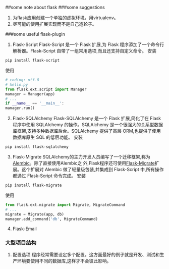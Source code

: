 ##some note about flask
###some suggestions
1. 为flask应用创建一个单独的虚拟环境，用virtualenv。
2. 尽可能的使用扩展实现而不是自己造轮子。

###some useful flask-plugin
1. Flask-Script
Flask-Script 是一个 Flask 扩展,为 Flask 程序添加了一个命令行解析器。Flask-Script 自带了一组常用选项,而且还支持自定义命令。
安装
```
pip install flask-script
```
使用
```python
# coding: utf-8
# hello.py
from flask.ext.script import Manager
manager = Manager(app)
# ...
if __name__ == '__main__':
manager.run()
```
2. Flask-SQLAlchemy
Flask-SQLAlchemy 是一个 Flask 扩展,简化了在 Flask 程序中使用 SQLAlchemy 的操作。SQLAlchemy 是一个很强大的关系型数据库框架,支持多种数据库后台。SQLAlchemy 提供了高层 ORM,也提供了使用数据库原生 SQL 的低层功能。
安装
```
pip install flask-sqlalchemy
```
3. Flask-Migrate
SQLAlchemy的主力开发人员编写了一个迁移框架,称为 [Alembic](https://alembic.readthedocs)。除了直接使用Alembic之 外,Flask程序还可使用[Flask-Migrate](http://flask-migrate.readthedocs.org/en/latest/)扩展。这个扩展对 Alembic 做了轻量级包装,并集成到 Flask-Script 中,所有操作都通过 Flask-Script 命令完成。
安装
```
pip install flask-migrate
```
使用
```python
from flask.ext.migrate import Migrate, MigrateCommand
# ...
migrate = Migrate(app, db)
manager.add_command('db', MigrateCommand)
```
4. Flask-Email

### 大型项目结构
1. 配置选项
程序经常需要设定多个配置。这方面最好的例子就是开发、测试和生产环境要使用不同的数据库,这样才不会彼此影响。